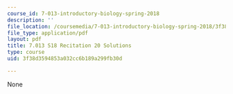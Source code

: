 ```yaml
---
course_id: 7-013-introductory-biology-spring-2018
description: ''
file_location: /coursemedia/7-013-introductory-biology-spring-2018/3f38d3594853a032cc6b189a299fb30d_MIT7_013s18R20S.pdf
file_type: application/pdf
layout: pdf
title: 7.013 S18 Recitation 20 Solutions
type: course
uid: 3f38d3594853a032cc6b189a299fb30d

---
```

None